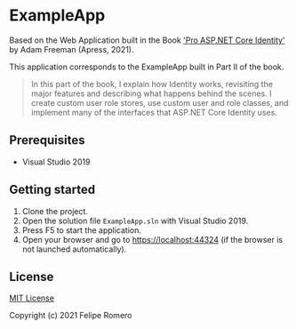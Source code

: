 # ExampleApp

Based on the Web Application built in the Book ['Pro ASP.NET Core Identity'](https://www.apress.com/la/book/9781484268575) by Adam Freeman (Apress, 2021).

This application corresponds to the ExampleApp built in Part II of the book.

> In this part of the book, I explain how Identity works,
revisiting the major features and describing what happens behind the scenes. 
I create custom user role stores, use custom user and role classes, 
and implement many of the interfaces that ASP.NET Core Identity uses.

## Prerequisites

- Visual Studio 2019

## Getting started

1. Clone the project.
1. Open the solution file `ExampleApp.sln` with Visual Studio 2019.
1. Press F5 to start the application.
1. Open your browser and go to <https://localhost:44324> (if the browser is not launched automatically).

## License

[MIT License](../LICENSE)

Copyright (c) 2021 Felipe Romero
